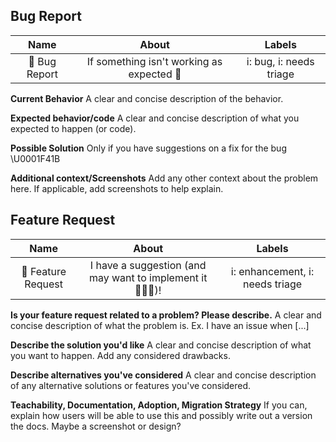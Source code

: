 ## Bug Report

|     Name      |                   About                   |         Labels          |
| :-----------: | :---------------------------------------: | :---------------------: |
| 🐛 Bug Report | If something isn't working as expected 🤔 | i: bug, i: needs triage |

**Current Behavior**
A clear and concise description of the behavior.

**Expected behavior/code**
A clear and concise description of what you expected to happen (or code).

**Possible Solution**
Only if you have suggestions on a fix for the bug \U0001F41B

**Additional context/Screenshots**
Add any other context about the problem here. If applicable, add screenshots to help explain.

## Feature Request

|        Name        |                         About                          |             Labels              |
| :----------------: | :----------------------------------------------------: | :-----------------------------: |
| 🚀 Feature Request | I have a suggestion (and may want to implement it 👨🏻‍💻)! | i: enhancement, i: needs triage |

**Is your feature request related to a problem? Please describe.**
A clear and concise description of what the problem is. Ex. I have an issue when [...]

**Describe the solution you'd like**
A clear and concise description of what you want to happen. Add any considered drawbacks.

**Describe alternatives you've considered**
A clear and concise description of any alternative solutions or features you've considered.

**Teachability, Documentation, Adoption, Migration Strategy**
If you can, explain how users will be able to use this and possibly write out a version the docs.
Maybe a screenshot or design?
